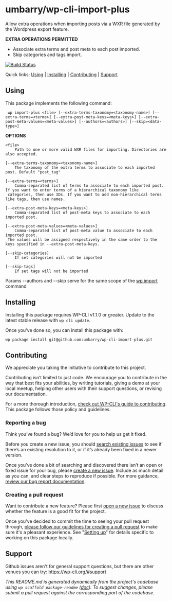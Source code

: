 umbarry/wp-cli-import-plus
===================

Allow extra operations when importing posts via a WXR file generated by the Wordpress export feature.

**EXTRA OPERATIONS PERMITTED**

 - Associate extra terms and post meta to each post imported.
 - Skip categories and tags import.

[![Build Status](https://travis-ci.org/umbarry/wp-cli-import-plus.svg?branch=master)](https://travis-ci.org/umbarry/wp-cli-import-plus)

Quick links: [Using](#using) | [Installing](#installing) | [Contributing](#contributing) | [Support](#support)

## Using

This package implements the following command:

	 wp import-plus <file> [--extra-terms-taxonomy=<taxonomy-name>] [--extra-terms=<terms>] [--extra-post-meta-keys=<meta-keys>] [--extra-post-meta-values=<meta-values>] [--authors=<authors>] [--skip=<data-type>]

**OPTIONS**

	<file>
		Path to one or more valid WXR files for importing. Directories are also accepted.

	[--extra-terms-taxonomy=<taxonomy-name>]
		The taxonomy of the extra terms to associate to each imported post. Default "post_tag"
		
	[--extra-terms=<terms>]
		Comma-separated list of terms to associate to each imported post. If you want to enter terms of a hierarchical taxonomy like
     categories, then use IDs. If you want to add non-hierarchical terms like tags, then use names.
     
    [--extra-post-meta-keys=<meta-keys>]
     	Comma-separated list of post-meta keys to associate to each imported post.
     	
    [--extra-post-meta-values=<meta-values>]
    	Comma-separated list of post-meta value to associate to each imported post.
     The values will be assigned respectively in the same order to the keys specified in --extra-post-meta-keys.
     
    [--skip-categories]
    	If set categories will not be imported
    	
	[--skip-tags]
		If set tags will not be imported

Params --authors and --skip serve for the same scope of the [wp import](https://developer.wordpress.org/cli/commands/import/) command

## Installing

Installing this package requires WP-CLI v1.1.0 or greater. Update to the latest stable release with `wp cli update`.

Once you've done so, you can install this package with:

    wp package install git@github.com:umbarry/wp-cli-import-plus.git

## Contributing

We appreciate you taking the initiative to contribute to this project.

Contributing isn’t limited to just code. We encourage you to contribute in the way that best fits your abilities, by writing tutorials, giving a demo at your local meetup, helping other users with their support questions, or revising our documentation.

For a more thorough introduction, [check out WP-CLI's guide to contributing](https://make.wordpress.org/cli/handbook/contributing/). This package follows those policy and guidelines.

### Reporting a bug

Think you’ve found a bug? We’d love for you to help us get it fixed.

Before you create a new issue, you should [search existing issues](https://github.com/umbarry/wp-cli-import-plus/issues?q=label%3Abug%20) to see if there’s an existing resolution to it, or if it’s already been fixed in a newer version.

Once you’ve done a bit of searching and discovered there isn’t an open or fixed issue for your bug, please [create a new issue](https://github.com/umbarry/wp-cli-import-plus/issues/new). Include as much detail as you can, and clear steps to reproduce if possible. For more guidance, [review our bug report documentation](https://make.wordpress.org/cli/handbook/bug-reports/).

### Creating a pull request

Want to contribute a new feature? Please first [open a new issue](https://github.com/umbarry/wp-cli-import-plus/issues/new) to discuss whether the feature is a good fit for the project.

Once you've decided to commit the time to seeing your pull request through, [please follow our guidelines for creating a pull request](https://make.wordpress.org/cli/handbook/pull-requests/) to make sure it's a pleasant experience. See "[Setting up](https://make.wordpress.org/cli/handbook/pull-requests/#setting-up)" for details specific to working on this package locally.

## Support

Github issues aren't for general support questions, but there are other venues you can try: https://wp-cli.org/#support


*This README.md is generated dynamically from the project's codebase using `wp scaffold package-readme` ([doc](https://github.com/wp-cli/scaffold-package-command#wp-scaffold-package-readme)). To suggest changes, please submit a pull request against the corresponding part of the codebase.*
